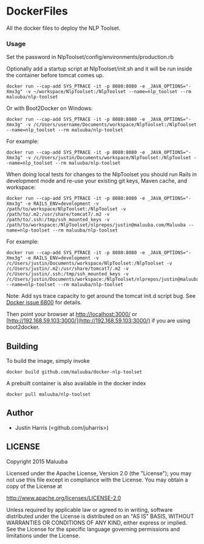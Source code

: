 DockerFiles
===========

All the docker files to deploy the NLP Toolset.

### Usage

Set the password in NlpToolset/config/environments/production.rb

Optionally add a startup script at NlpToolset/init.sh and it will be run inside the container before tomcat comes up.

```
docker run --cap-add SYS_PTRACE -it -p 8080:8080 -e _JAVA_OPTIONS="-Xmx3g" -v ~/workspace/NlpToolset:/NlpToolset --name=nlp_toolset --rm maluuba/nlp-toolset
```

Or with Boot2Docker on Windows:

```
docker run --cap-add SYS_PTRACE -it -p 8080:8080 -e _JAVA_OPTIONS="-Xmx3g" -v /c/Users/username/Documents/workspace/NlpToolset:/NlpToolset --name=nlp_toolset --rm maluuba/nlp-toolset
```

For example:

```
docker run --cap-add SYS_PTRACE -it -p 8080:8080 -e _JAVA_OPTIONS="-Xmx3g" -v /c/Users/justin/Documents/workspace/NlpToolset:/NlpToolset --name=nlp_toolset --rm maluuba/nlp-toolset
```

When doing local tests for changes to the NlpToolset you should run Rails in development mode and re-use your existing git keys, Maven cache, and workspace:

```
docker run --cap-add SYS_PTRACE -it -p 8080:8080 -e _JAVA_OPTIONS="-Xmx3g" -e RAILS_ENV=development -v /path/to/workspace/NlpToolset:/NlpToolset -v /path/to/.m2:/usr/share/tomcat7/.m2 -v /path/to/.ssh:/tmp/ssh_mounted_keys -v /path/to/workspace:/NlpToolset/nlprepos/justin@maluuba.com/Maluuba --name=nlp-toolset --rm maluuba/nlp-toolset
```

For example:

```
docker run --cap-add SYS_PTRACE -it -p 8080:8080 -e _JAVA_OPTIONS="-Xmx3g" -e RAILS_ENV=development -v /c/Users/justin/Documents/workspace/NlpToolset:/NlpToolset -v /c/Users/justin/.m2:/usr/share/tomcat7/.m2 -v /c/Users/justin/.ssh:/tmp/ssh_mounted_keys -v /c/Users/justin/Documents/workspace:/NlpToolset/nlprepos/justin@maluuba.com/Maluuba --name=nlp-toolset --rm maluuba/nlp-toolset
```

Note: Add sys trace capacity to get around the tomcat init.d script bug. See [Docker issue 6800](https://github.com/docker/docker/issues/6800) for details.

Then point your browser at [http://localhost:3000/](http://localhost:3000/) or [http://192.168.59.103:3000/](http://192.168.59.103:3000/) if you are using boot2docker.

## Building

To build the image, simply invoke

    docker build github.com/maluuba/docker-nlp-toolset

A prebuilt container is also available in the docker index

    docker pull maluuba/nlp-toolset
    
## Author

  * Justin Harris (<github.com/juharris>)

## LICENSE

Copyright 2015 Maluuba

Licensed under the Apache License, Version 2.0 (the "License");
you may not use this file except in compliance with the License.
You may obtain a copy of the License at

  http://www.apache.org/licenses/LICENSE-2.0

Unless required by applicable law or agreed to in writing, software
distributed under the License is distributed on an "AS IS" BASIS,
WITHOUT WARRANTIES OR CONDITIONS OF ANY KIND, either express or implied.
See the License for the specific language governing permissions and
limitations under the License.
    
